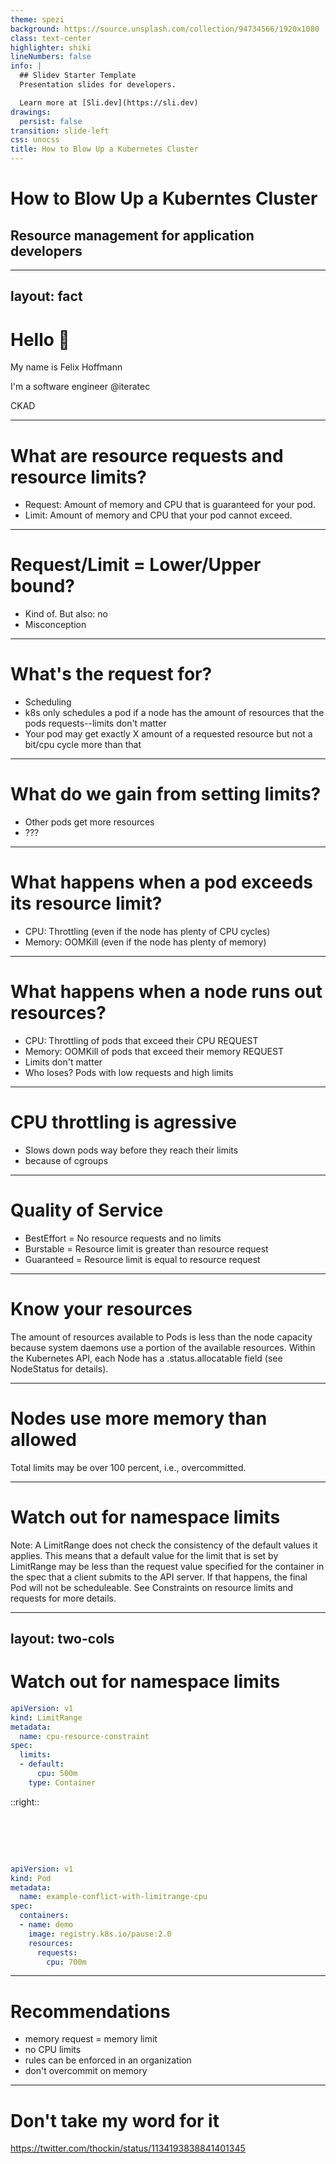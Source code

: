 ```yaml
---
theme: spezi
background: https://source.unsplash.com/collection/94734566/1920x1080
class: text-center
highlighter: shiki
lineNumbers: false
info: |
  ## Slidev Starter Template
  Presentation slides for developers.

  Learn more at [Sli.dev](https://sli.dev)
drawings:
  persist: false
transition: slide-left
css: unocss
title: How to Blow Up a Kubernetes Cluster
---
```


# How to Blow Up a Kuberntes Cluster

## Resource management for application developers

---
layout: fact
---

# Hello 👋

My name is Felix Hoffmann

I'm a software engineer @iteratec

CKAD

---

# What are resource requests and resource limits?

- Request: Amount of memory and CPU that is guaranteed for your pod. 
- Limit: Amount of memory and CPU that your pod cannot exceed.

---

# Request/Limit = Lower/Upper bound?

- Kind of. But also: no
- Misconception

--- 

# What's the request for?

- Scheduling
- k8s only schedules a pod if a node has the amount of resources that the pods requests--limits don't matter
- Your pod may get exactly X amount of a requested resource but not a bit/cpu cycle more than that
---

# What do we gain from setting limits?

- Other pods get more resources
- ???

---

# What happens when a pod exceeds its resource limit?

- CPU: Throttling (even if the node has plenty of CPU cycles)
- Memory: OOMKill (even if the node has plenty of memory)

---

# What happens when a node runs out resources?

- CPU: Throttling of pods that exceed their CPU REQUEST
- Memory: OOMKill of pods that exceed their memory REQUEST
- Limits don't matter
- Who loses? Pods with low requests and high limits

---

# CPU throttling is agressive

- Slows down pods way before they reach their limits
- because of cgroups

---

# Quality of Service

- BestEffort = No resource requests and no limits
- Burstable = Resource limit is greater than resource request
- Guaranteed = Resource limit is equal to resource request

--- 

# Know your resources

The amount of resources available to Pods is less than the node capacity because system daemons use a portion of the available resources. Within the Kubernetes API, each Node has a .status.allocatable field (see NodeStatus for details).

---

# Nodes use more memory than allowed

Total limits may be over 100 percent, i.e., overcommitted.

---

# Watch out for namespace limits

Note: A LimitRange does not check the consistency of the default values it applies. This means that a default value for the limit that is set by LimitRange may be less than the request value specified for the container in the spec that a client submits to the API server. If that happens, the final Pod will not be scheduleable. See Constraints on resource limits and requests for more details.

---
layout: two-cols
---

# Watch out for namespace limits

```yaml
apiVersion: v1
kind: LimitRange
metadata:
  name: cpu-resource-constraint
spec:
  limits:
  - default:
      cpu: 500m
    type: Container
```

::right::

<v-click>
<h1> </h1>

```yaml
apiVersion: v1
kind: Pod
metadata:
  name: example-conflict-with-limitrange-cpu
spec:
  containers:
  - name: demo
    image: registry.k8s.io/pause:2.0
    resources:
      requests:
        cpu: 700m
```
</v-click>

---

# Recommendations

- memory request = memory limit
- no CPU limits
- rules can be enforced in an organization
- don't overcommit on memory

---

# Don't take my word for it

https://twitter.com/thockin/status/1134193838841401345
